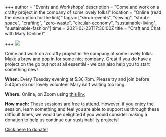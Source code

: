 +++
author = "Events and Workshops"
description = "Come and work on a crafty project in the company of some lovely folks!"
location = "Online (read the description for the link)"
tags = ["shrub-events", "sewing", "shrub-space", "crafting", "zero-waste", "circular-economy", "sustainable-living", "sustainable-fashion"]
time = 2021-02-23T17:30:00Z
title = "Craft and Chat with Mary (Online)"

+++
![](https://res.cloudinary.com/shrub-co-op/image/upload/v1611832539/shrubcoop.org/media/craft_and_chat_with_Mary_geobog.jpg)

Come and work on a crafty project in the company of some lovely folks. Make a brew and pop in for some nice company. Great if you do have a project on the go but not at all essential - we can also help you to start something new!

**When:**  Every Tuesday evening at 5.30-7pm. Please try and join before 5.40pm so our lovely volunteer Mary isn't waiting too long.

**Where:** Online, on Zoom using [this link](https://l.facebook.com/l.php?u=https%3A%2F%2Fus02web.zoom.us%2Fj%2F9731735824%3Ffbclid%3DIwAR1y-BPp480oEjOQ_Im58-EQ1-n7Ydyq3BcUXhdA8zq81x_woQMIyUCtjqI&h=AT2ARIrIOaUTEDASa0sV5Y7XuYJxUHAQkEQwjEEu5EPVpzrTGe3bBU-MTmWuObp3kdlqdpITqNLtPZSUVpTg5zdSUlC8hsSgyS0f2tCPg7k8g-Z62hgVIqtasxDy6OFmf28yzQGfCCYXEMh7GTd_tA)

**How much:** These sessions are free to attend. However, if you enjoy the session, learn something and feel you are able to support us through these difficult times, we would be delighted if you would consider making a donation to help us continue our sustainability projects!

[Click here to donate!](https://www.paypal.com/cgi-bin/webscr?cmd=_s-xclick&hosted_button_id=SC4STHHVLD56U&source=url)